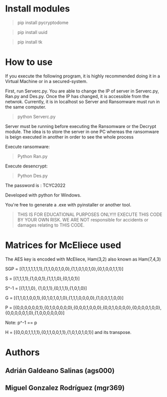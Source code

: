 
# Install modules
> pip install pycryptodome

> pip install uuid

> pip install tk

# How to use

If you execute the following program, it is highly recommended doing it in a Virtual Machine or in a secured-system.

First, run Serverc.py. You are able to change the IP of server in Serverc.py, Ran.py and Des.py. Once the IP has changed, it is accessible from the netwrok. 
Currently, it is in localhost so Server and Ransomware must run in the same computer.

> python Serverc.py

Server must be running before executing the Ransomware or the Decrypt module. The idea is to store the server in one PC whereas the ransomware is beign executed in another in order to see the whole process

Execute ransomware:

> Python Ran.py 

Execute desencrypt:

> Python Des.py

The password is : TCYC2022


Developed with python for Windows.

You're free to generate a .exe with pyinstaller or another tool. 

> THIS IS FOR EDUCATIONAL PURPOSES ONLY!!! EXECUTE THIS CODE BY YOUR OWN RISK. WE ARE NOT responsible for accidents or damages relating to THIS CODE.

# Matrices for McEliece used

The AES key is encoded with McEliece, Ham(3,2) also known as Ham(7,4,3)  

SGP = [{1,1,1,1,1,1,1},{1,1,0,0,1,0,0},{1,1,0,1,0,1,0},{0,1,0,0,1,1,1}]

S = [{1,1,1,1},{1,0,0,1},{1,1,1,0},{0,1,0,1}]

S^-1 = [{1,1,1,0}, {1,0,1,1},{0,1,1,1},{1,0,1,0}]

G = [{1,1,0,1,0,0,1},{0,1,0,1,0,1,0},{1,1,1,0,0,0,0},{1,0,0,1,1,0,0}]

P = [{0,0,0,0,0,0,1},{0,1,0,0,0,0,0},{0,0,0,1,0,0,0},{0,0,1,0,0,0,0},{0,0,0,0,1,0,0},{0,0,0,0,0,1,0},{1,0,0,0,0,0,0}]

Note: p^-1 == p

H = [{0,0,0,1,1,1,1},{0,1,1,0,0,1,1},{1,0,1,0,1,0,1}]
and its transpose.

# Authors

## Adrián Galdeano Salinas (ags000)
## Miguel Gonzalez Rodríguez (mgr369)
